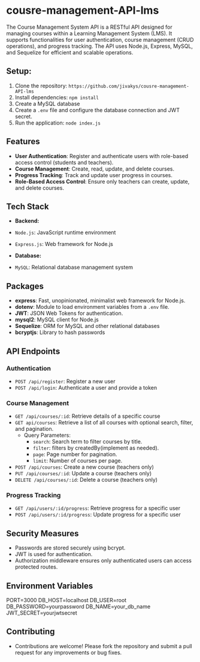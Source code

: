 # cousre-management-API-lms

The Course Management System API is a RESTful API designed for managing courses within a Learning Management System (LMS). It supports functionalities for user authentication, course management (CRUD operations), and progress tracking. The API uses Node.js, Express, MySQL, and Sequelize for efficient and scalable operations.

## Setup:

1. Clone the repository: `https://github.com/jivakys/cousre-management-API-lms`
2. Install dependencies: `npm install`
3. Create a MySQL database
4. Create a `.env` file and configure the database connection and JWT secret.
5. Run the application: `node index.js`

## Features
- **User Authentication**: Register and authenticate users with role-based access control (students and teachers).
- **Course Management**: Create, read, update, and delete courses.
- **Progress Tracking**: Track and update user progress in courses.
- **Role-Based Access Control**: Ensure only teachers can create, update, and delete courses.

## Tech Stack
- **Backend:**
- `Node.js`: JavaScript runtime environment
- `Express.js`: Web framework for Node.js

- **Database:**
- `MySQL`: Relational database management system

## Packages
- **express**: Fast, unopinionated, minimalist web framework for Node.js.
- **dotenv**: Module to load environment variables from a `.env` file.
- **JWT**: JSON Web Tokens for authentication.
- **mysql2**: MySQL client for Node.js
- **Sequelize**: ORM for MySQL and other relational databases
- **bcryptjs**: Library to hash passwords

  
## API Endpoints
### Authentication
- `POST /api/register`: Register a new user
- `POST /api/login`: Authenticate a user and provide a token

### Course Management
- `GET /api/courses/:id`: Retrieve details of a specific course
- `GET api/courses`: Retrieve a list of all courses with optional search, filter, and pagination.
  - Query Parameters:
    - `search`: Search term to filter courses by title.
    - `filter`: filters by createdBy(implement as needed).
    - `page`: Page number for pagination.
    - `limit`: Number of courses per page.
- `POST /api/courses`: Create a new course (teachers only)
- `PUT /api/courses/:id`: Update a course (teachers only)
- `DELETE /api/courses/:id`: Delete a course (teachers only)

### Progress Tracking
- `GET /api/users/:id/progress`: Retrieve progress for a specific user
- `POST /api/users/:id/progress`: Update progress for a specific user

## Security Measures
- Passwords are stored securely using bcrypt.
- JWT is used for authentication.
- Authorization middleware ensures only authenticated users can access protected routes.

## Environment Variables
PORT=3000
DB_HOST=localhost
DB_USER=root
DB_PASSWORD=yourpassword
DB_NAME=your_db_name
JWT_SECRET=yourjwtsecret


## Contributing
- Contributions are welcome! Please fork the repository and submit a pull request for any improvements or bug fixes.

